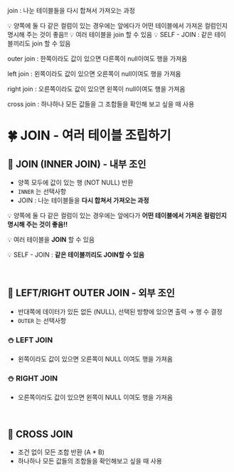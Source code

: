 join : 나눈 테이블들을 다시 합쳐서 가져오는 과정

💡 양쪽에 둘 다 같은 컬럼이 있는 경우에는 앞에다가 어떤 테이블에서 가져온 컬럼인지 명시해 주는 것이 좋음!!
💡 여러 테이블을 join 할 수 있음
💡 SELF - JOIN : 같은 테이블끼리도 join 할 수 있음

outer join :
한쪽이라도 값이 있으면 다른쪽이 null이여도 행을 가져옴

left join : 왼쪽이라도 값이 있으면 오른쪽이 null이여도 행을 가져옴

right join : 오른쪽이라도 값이 있으면 왼쪽이 null이여도 행을 가져옴

cross join : 하나하나 모든 값들을 그 조합들을 확인해 보고 싶을 때 사용

# 🍀 JOIN - 여러 테이블 조립하기

## 🧸 JOIN (INNER JOIN) - 내부 조인

- 양쪽 모두에 값이 있는 행 (NOT NULL) 반환
- `INNER` 는 선택사항
- JOIN : 나눈 테이블들을 **다시 합쳐서 가져오는 과정**

💡 양쪽에 둘 다 같은 컬럼이 있는 경우에는 앞에다가 **어떤 테이블에서 가져온 컬럼인지 명시해 주는 것이 좋음!!**

💡 여러 테이블을 **JOIN** 할 수 있음

💡 SELF - JOIN : **같은 테이블끼리도 JOIN할 수 있음**

<br>

## 🧸 LEFT/RIGHT OUTER JOIN - 외부 조인

- 반대쪽에 데이터가 있든 없든 (NULL), 선택된 방향에 있으면 출력 → 행 수 결정
- `OUTER` 는 선택사항

### ⛄ LEFT JOIN

- 왼쪽이라도 값이 있으면 오른쪽이 NULL 이여도 행을 가져옴

### ⛄ RIGHT JOIN

- 오른쪽이라도 값이 있으면 왼쪽이 NULL 이여도 행을 가져옴

<br>

## 🧸 CROSS JOIN

- 조건 없이 모든 조합 반환 (A \* B)
- 하나하나 모든 값들의 조합들을 확인해보고 싶을 때 사용
